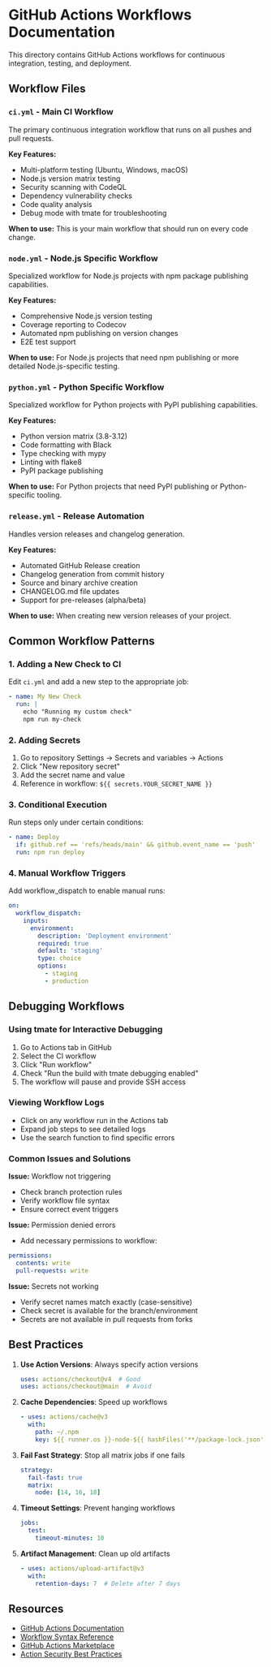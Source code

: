 # GitHub Actions Workflows Documentation

This directory contains GitHub Actions workflows for continuous integration, testing, and deployment.

## Workflow Files

### `ci.yml` - Main CI Workflow
The primary continuous integration workflow that runs on all pushes and pull requests.

**Key Features:**
- Multi-platform testing (Ubuntu, Windows, macOS)
- Node.js version matrix testing
- Security scanning with CodeQL
- Dependency vulnerability checks
- Code quality analysis
- Debug mode with tmate for troubleshooting

**When to use:** This is your main workflow that should run on every code change.

### `node.yml` - Node.js Specific Workflow
Specialized workflow for Node.js projects with npm package publishing capabilities.

**Key Features:**
- Comprehensive Node.js version testing
- Coverage reporting to Codecov
- Automated npm publishing on version changes
- E2E test support

**When to use:** For Node.js projects that need npm publishing or more detailed Node.js-specific testing.

### `python.yml` - Python Specific Workflow
Specialized workflow for Python projects with PyPI publishing capabilities.

**Key Features:**
- Python version matrix (3.8-3.12)
- Code formatting with Black
- Type checking with mypy
- Linting with flake8
- PyPI package publishing

**When to use:** For Python projects that need PyPI publishing or Python-specific tooling.

### `release.yml` - Release Automation
Handles version releases and changelog generation.

**Key Features:**
- Automated GitHub Release creation
- Changelog generation from commit history
- Source and binary archive creation
- CHANGELOG.md file updates
- Support for pre-releases (alpha/beta)

**When to use:** When creating new version releases of your project.

## Common Workflow Patterns

### 1. Adding a New Check to CI
Edit `ci.yml` and add a new step to the appropriate job:
```yaml
- name: My New Check
  run: |
    echo "Running my custom check"
    npm run my-check
```

### 2. Adding Secrets
1. Go to repository Settings → Secrets and variables → Actions
2. Click "New repository secret"
3. Add the secret name and value
4. Reference in workflow: `${{ secrets.YOUR_SECRET_NAME }}`

### 3. Conditional Execution
Run steps only under certain conditions:
```yaml
- name: Deploy
  if: github.ref == 'refs/heads/main' && github.event_name == 'push'
  run: npm run deploy
```

### 4. Manual Workflow Triggers
Add workflow_dispatch to enable manual runs:
```yaml
on:
  workflow_dispatch:
    inputs:
      environment:
        description: 'Deployment environment'
        required: true
        default: 'staging'
        type: choice
        options:
          - staging
          - production
```

## Debugging Workflows

### Using tmate for Interactive Debugging
1. Go to Actions tab in GitHub
2. Select the CI workflow
3. Click "Run workflow"
4. Check "Run the build with tmate debugging enabled"
5. The workflow will pause and provide SSH access

### Viewing Workflow Logs
- Click on any workflow run in the Actions tab
- Expand job steps to see detailed logs
- Use the search function to find specific errors

### Common Issues and Solutions

**Issue:** Workflow not triggering
- Check branch protection rules
- Verify workflow file syntax
- Ensure correct event triggers

**Issue:** Permission denied errors
- Add necessary permissions to workflow:
```yaml
permissions:
  contents: write
  pull-requests: write
```

**Issue:** Secrets not working
- Verify secret names match exactly (case-sensitive)
- Check secret is available for the branch/environment
- Secrets are not available in pull requests from forks

## Best Practices

1. **Use Action Versions**: Always specify action versions
   ```yaml
   uses: actions/checkout@v4  # Good
   uses: actions/checkout@main  # Avoid
   ```

2. **Cache Dependencies**: Speed up workflows
   ```yaml
   - uses: actions/cache@v3
     with:
       path: ~/.npm
       key: ${{ runner.os }}-node-${{ hashFiles('**/package-lock.json') }}
   ```

3. **Fail Fast Strategy**: Stop all matrix jobs if one fails
   ```yaml
   strategy:
     fail-fast: true
     matrix:
       node: [14, 16, 18]
   ```

4. **Timeout Settings**: Prevent hanging workflows
   ```yaml
   jobs:
     test:
       timeout-minutes: 10
   ```

5. **Artifact Management**: Clean up old artifacts
   ```yaml
   - uses: actions/upload-artifact@v3
     with:
       retention-days: 7  # Delete after 7 days
   ```

## Resources

- [GitHub Actions Documentation](https://docs.github.com/en/actions)
- [Workflow Syntax Reference](https://docs.github.com/en/actions/reference/workflow-syntax-for-github-actions)
- [GitHub Actions Marketplace](https://github.com/marketplace?type=actions)
- [Action Security Best Practices](https://docs.github.com/en/actions/security-guides/security-hardening-for-github-actions)